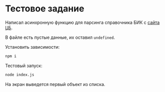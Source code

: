 # Тестовое задание

Написал асинхронную функцию для парсинга справочника БИК с [сайта ЦБ](http://www.cbr.ru/PSystem/payment_system/#a_44305).

В файле есть пустые данные, их оставил `undefined`.

Установить зависимости:

```sh
npm i
```

Тестовый запуск:

```sh
node index.js
```

На экран выведется первый объект из списка.
